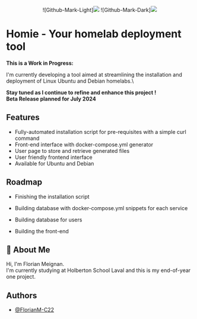 <p align="center">
![Github-Mark-Light]<img src="https://kyekgrodzyclwvfppjnq.supabase.co/storage/v1/object/public/storage/Homie_Lowercase_Black_-_Underline.png#gh-light-mode-only">
![Github-Mark-Dark]<img src="https://kyekgrodzyclwvfppjnq.supabase.co/storage/v1/object/public/storage/Homie_Lowercase_White___Underline.png#gh-dark-mode-only">
</p>

# Homie - Your homelab deployment tool

**This is a Work in Progress:**

I'm currently developing a tool aimed at streamlining the installation and deployment of Linux Ubuntu and Debian homelabs.\

**Stay tuned as I continue to refine and enhance this project !** \
**Beta Release planned for July 2024**



## Features

- Fully-automated installation script for pre-requisites with a simple curl command
- Front-end interface with docker-compose.yml generator
- User page to store and retrieve generated files
- User friendly frontend interface
- Available for Ubuntu and Debian


## Roadmap

- Finishing the installation script

- Building database with docker-compose.yml snippets for each service

- Building database for users

- Building the front-end


## 🚀 About Me
Hi, I'm Florian Meignan. \
I'm currently studying at Holberton School Laval and this is my end-of-year one project.
## Authors

- [@FlorianM-C22](https://www.github.com/FlorianM-C22)

